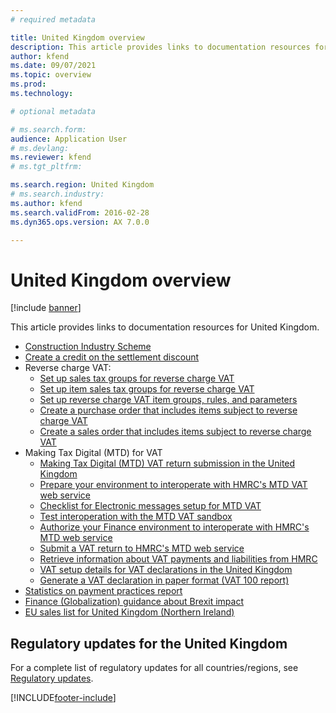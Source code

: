 ```yaml
---
# required metadata

title: United Kingdom overview
description: This article provides links to documentation resources for the United Kingdom. 
author: kfend
ms.date: 09/07/2021
ms.topic: overview
ms.prod: 
ms.technology: 

# optional metadata

# ms.search.form: 
audience: Application User
# ms.devlang: 
ms.reviewer: kfend
# ms.tgt_pltfrm: 

ms.search.region: United Kingdom
# ms.search.industry: 
ms.author: kfend
ms.search.validFrom: 2016-02-28
ms.dyn365.ops.version: AX 7.0.0

---
```


# United Kingdom overview

[!include [banner](../../includes/banner.md)]

This article provides links to documentation resources for United Kingdom. 

- [Construction Industry Scheme](emea-gbr-cis-construction-industry-scheme.md)
- [Create a credit on the settlement discount](gb-00009-credit-note-settlement-discount.md)
- Reverse charge VAT:
  - [Set up sales tax groups for reverse charge VAT](gb-00002-sales-tax-groups-reverse-charge-vat.md)
  - [Set up item sales tax groups for reverse charge VAT](gb-00002-item-sales-tax-groups-reverse-charge-vat.md)
  - [Set up reverse charge VAT item groups, rules, and parameters](gb-00002-reverse-charge-vat-item-groups.md)
  - [Create a purchase order that includes items subject to reverse charge VAT](purchase-order-reverse-charge-vat.md)
  - [Create a sales order that includes items subject to reverse charge VAT](gb-00002-sales-order.md)
- Making Tax Digital (MTD) for VAT
  - [Making Tax Digital (MTD) VAT return submission in the United Kingdom](emea-gbr-mtd-vat-integration.md)
  - [Prepare your environment to interoperate with HMRC's MTD VAT web service](emea-gbr-mtd-vat-integration-setup.md)
  - [Checklist for Electronic messages setup for MTD VAT](emea-gbr-mtd-vat-integration-em-setup-checklist.md)
  - [Test interoperation with the MTD VAT sandbox](emea-gbr-mtd-vat-integration-sandbox.md)
  - [Authorize your Finance environment to interoperate with HMRC's MTD web service](emea-gbr-mtd-vat-integration-authorization.md) 
  - [Submit a VAT return to HMRC's MTD web service](emea-gbr-mtd-vat-integration-submission.md)
  - [Retrieve information about VAT payments and liabilities from HMRC](emea-gbr-mtd-vat-integration-optional-scenarios.md)
  - [VAT setup details for VAT declarations in the United Kingdom](emea-gbr-mtd-vat-integration-declaration.md )
  - [Generate a VAT declaration in paper format (VAT 100 report)](emea-gbr-mtd-vat-integration-vat100.md)
- [Statistics on payment practices report](emea-gbr-statistics-on-payment-practices-report.md)
- [Finance (Globalization) guidance about Brexit impact](https://businesscenter.mbs.microsoft.com/#contentdetail/GuidanceBrexitImpact)
- [EU sales list for United Kingdom (Northern Ireland)](emea-uk-eu-sales-list.md)

## Regulatory updates for the United Kingdom

For a complete list of regulatory updates for all countries/regions, see [Regulatory updates](../global/regulatory-updates.md).


[!INCLUDE[footer-include](../../../includes/footer-banner.md)]

